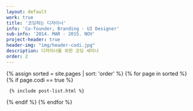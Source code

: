 ```yaml
---
layout: default
work: true
title: '코딩하는 디자이너'
info: 'Co-founder, Branding · UI Designer'
sub-info: '2014. MAR - 2015. NOV'
project-header: true
header-img: "img/header-codi.jpg"
description: 디자이너를 위한 코딩 세미나
order: 2
---
```


<div class="catalogue">
{% assign sorted = site.pages | sort: 'order' %}
{% for page in sorted %}
{% if page.codi == true %}

     {% include post-list.html %}

{% endif %}
{% endfor %}
</div>